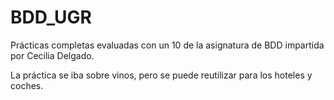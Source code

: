 # BDD_UGR
Prácticas completas evaluadas con un 10 de la asignatura de BDD impartida por Cecilia Delgado.

La práctica se iba sobre vinos, pero se puede reutilizar para los hoteles y coches.
